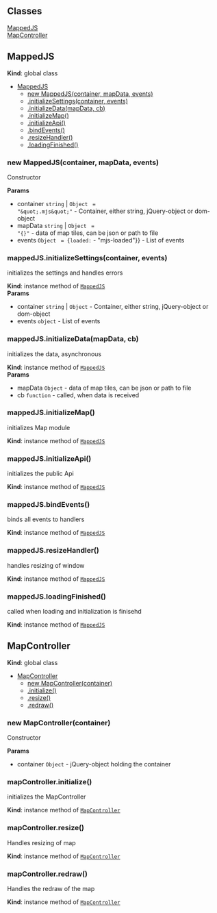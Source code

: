 ## Classes

<dl>
<dt><a href="#MappedJS">MappedJS</a></dt>
<dd></dd>
<dt><a href="#MapController">MapController</a></dt>
<dd></dd>
</dl>

<a name="MappedJS"></a>
## MappedJS
**Kind**: global class  

* [MappedJS](#MappedJS)
    * [new MappedJS(container, mapData, events)](#new_MappedJS_new)
    * [.initializeSettings(container, events)](#MappedJS+initializeSettings)
    * [.initializeData(mapData, cb)](#MappedJS+initializeData)
    * [.initializeMap()](#MappedJS+initializeMap)
    * [.initializeApi()](#MappedJS+initializeApi)
    * [.bindEvents()](#MappedJS+bindEvents)
    * [.resizeHandler()](#MappedJS+resizeHandler)
    * [.loadingFinished()](#MappedJS+loadingFinished)

<a name="new_MappedJS_new"></a>
### new MappedJS(container, mapData, events)
Constructor

**Params**

- container <code>string</code> | <code>Object</code> <code> = &quot;\&quot;.mjs\&quot;&quot;</code> - Container, either string, jQuery-object or dom-object
- mapData <code>string</code> | <code>Object</code> <code> = &quot;{}&quot;</code> - data of map tiles, can be json or path to file
- events <code>Object</code> <code> = {loaded:</code> - "mjs-loaded"}} - List of events

<a name="MappedJS+initializeSettings"></a>
### mappedJS.initializeSettings(container, events)
initializes the settings and handles errors

**Kind**: instance method of <code>[MappedJS](#MappedJS)</code>  
**Params**

- container <code>string</code> | <code>Object</code> - Container, either string, jQuery-object or dom-object
- events <code>object</code> - List of events

<a name="MappedJS+initializeData"></a>
### mappedJS.initializeData(mapData, cb)
initializes the data, asynchronous

**Kind**: instance method of <code>[MappedJS](#MappedJS)</code>  
**Params**

- mapData <code>Object</code> - data of map tiles, can be json or path to file
- cb <code>function</code> - called, when data is received

<a name="MappedJS+initializeMap"></a>
### mappedJS.initializeMap()
initializes Map module

**Kind**: instance method of <code>[MappedJS](#MappedJS)</code>  
<a name="MappedJS+initializeApi"></a>
### mappedJS.initializeApi()
initializes the public Api

**Kind**: instance method of <code>[MappedJS](#MappedJS)</code>  
<a name="MappedJS+bindEvents"></a>
### mappedJS.bindEvents()
binds all events to handlers

**Kind**: instance method of <code>[MappedJS](#MappedJS)</code>  
<a name="MappedJS+resizeHandler"></a>
### mappedJS.resizeHandler()
handles resizing of window

**Kind**: instance method of <code>[MappedJS](#MappedJS)</code>  
<a name="MappedJS+loadingFinished"></a>
### mappedJS.loadingFinished()
called when loading and initialization is finisehd

**Kind**: instance method of <code>[MappedJS](#MappedJS)</code>  
<a name="MapController"></a>
## MapController
**Kind**: global class  

* [MapController](#MapController)
    * [new MapController(container)](#new_MapController_new)
    * [.initialize()](#MapController+initialize)
    * [.resize()](#MapController+resize)
    * [.redraw()](#MapController+redraw)

<a name="new_MapController_new"></a>
### new MapController(container)
Constructor

**Params**

- container <code>Object</code> - jQuery-object holding the container

<a name="MapController+initialize"></a>
### mapController.initialize()
initializes the MapController

**Kind**: instance method of <code>[MapController](#MapController)</code>  
<a name="MapController+resize"></a>
### mapController.resize()
Handles resizing of map

**Kind**: instance method of <code>[MapController](#MapController)</code>  
<a name="MapController+redraw"></a>
### mapController.redraw()
Handles the redraw of the map

**Kind**: instance method of <code>[MapController](#MapController)</code>  
